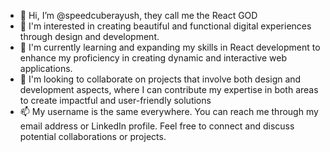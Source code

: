 - 👋 Hi, I’m @speedcuberayush, they call me the React GOD
- 👀 I'm interested in creating beautiful and functional digital experiences through design and development.
- 🌱 I'm currently learning and expanding my skills in React development to enhance my proficiency in creating dynamic and interactive web applications.
- 💞️ I'm looking to collaborate on projects that involve both design and development aspects, where I can contribute my expertise in both areas to create impactful and user-friendly solutions
- 📫 My username is the same everywhere. You can reach me through my email address or LinkedIn profile. Feel free to connect and discuss potential collaborations or projects.

<!---
speedcuberayush/speedcuberayush is a ✨ special ✨ repository because its `README.md` (this file) appears on your GitHub profile.
You can click the Preview link to take a look at your changes.
--->
